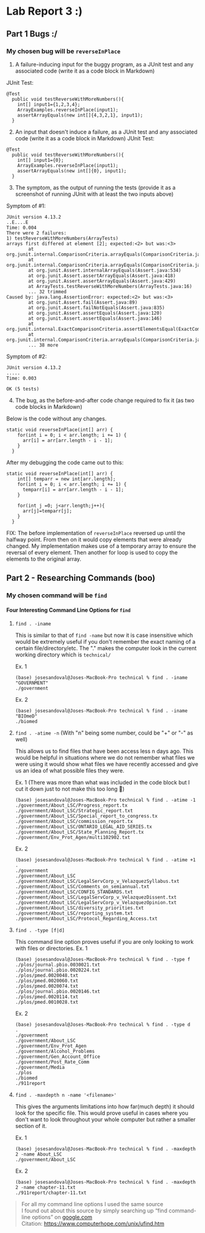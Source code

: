 # Lab Report 3 :)

## Part 1 Bugs :/
### My chosen bug will be  ```reverseInPlace```


1. A failure-inducing input for the buggy program, as a JUnit test and any associated code (write it as a code block in Markdown)

JUnit Test: 
```
@Test
  public void testReverseWithMoreNumbers(){
    int[] input1={1,2,3,4};
    ArrayExamples.reverseInPlace(input1);
    assertArrayEquals(new int[]{4,3,2,1}, input1);
  }
```
   
2. An input that doesn't induce a failure, as a JUnit test and any associated code (write it as a code block in Markdown)
JUnit Test: 
```
@Test
  public void testReverseWithMoreNumbers(){
    int[] input1={0};
    ArrayExamples.reverseInPlace(input1);
    assertArrayEquals(new int[]{0}, input1);
  }
```
   
3. The symptom, as the output of running the tests (provide it as a screenshot of running JUnit with at least the two inputs above)

Symptom of #1:
```
JUnit version 4.13.2
..E....E
Time: 0.004
There were 2 failures:
1) testReverseWithMoreNumbers(ArrayTests)
arrays first differed at element [2]; expected:<2> but was:<3>
        at org.junit.internal.ComparisonCriteria.arrayEquals(ComparisonCriteria.java:78)
        at org.junit.internal.ComparisonCriteria.arrayEquals(ComparisonCriteria.java:28)
        at org.junit.Assert.internalArrayEquals(Assert.java:534)
        at org.junit.Assert.assertArrayEquals(Assert.java:418)
        at org.junit.Assert.assertArrayEquals(Assert.java:429)
        at ArrayTests.testReverseWithMoreNumbers(ArrayTests.java:16)
        ... 32 trimmed
Caused by: java.lang.AssertionError: expected:<2> but was:<3>
        at org.junit.Assert.fail(Assert.java:89)
        at org.junit.Assert.failNotEquals(Assert.java:835)
        at org.junit.Assert.assertEquals(Assert.java:120)
        at org.junit.Assert.assertEquals(Assert.java:146)
        at org.junit.internal.ExactComparisonCriteria.assertElementsEqual(ExactComparisonCriteria.java:8)
        at org.junit.internal.ComparisonCriteria.arrayEquals(ComparisonCriteria.java:76)
        ... 38 more
```

Symptom of #2:
```
JUnit version 4.13.2
.....
Time: 0.003

OK (5 tests)

```   
4. The bug, as the before-and-after code change required to fix it (as two code blocks in Markdown)
   
Below is the code without any changes. 
```
static void reverseInPlace(int[] arr) {
    for(int i = 0; i < arr.length; i += 1) {
      arr[i] = arr[arr.length - i - 1];
    }
  }
```
After my debugging the code came out to this: 
```
static void reverseInPlace(int[] arr) {
    int[] temparr = new int[arr.length];
    for(int i = 0; i < arr.length; i += 1) {
      temparr[i] = arr[arr.length - i - 1];
    }
    
    for(int j =0; j<arr.length;j++){
      arr[j]=temparr[j];
    }
  }
```
FIX: The before implementation of ```reverseInPlace``` reversed up until the halfway point. From then on it would copy elements that
were already changed. My implementation makes use of a temporary array to ensure the reversal of every element. Then another for loop
is used to copy the elements to the original array. 

## Part 2 - Researching Commands (boo)
### My chosen command will be ```find```
#### Four Interesting Command Line Options for ```find```
1. ```find . -iname```

    This is similar to that of ```find -name``` but now it is case insensitive which would be extremely useful if you don't remember the exact naming of a certain file/directory/etc. The "."        makes the computer look in the current working directory which is ```technical/```

    Ex. 1
   ```
   (base) josesandoval@Joses-MacBook-Pro technical % find . -iname "GOVERNMENT"
   ./government
   ```

   Ex. 2
   
   ```
   (base) josesandoval@Joses-MacBook-Pro technical % find . -iname "BIOmeD"
   ./biomed
   ```
2. ```find . -atime -n``` (With "n" being some number, could be "+" or "-" as well)

   This allows us to find files that have been access less n days ago. This would be helpful in situations where we do not remember what files we were using it would show what files we
   have recently accessed and give us an idea of what possible files they were.

   Ex. 1 (There was more than what was included in the code block but I cut it down just to not make this too long :grimacing:)
   ```
   (base) josesandoval@Joses-MacBook-Pro technical % find . -atime -1
   ./government/About_LSC/Progress_report.tx
   ./government/About_LSC/Strategic_report.txt
   ./government/About_LSC/Special_report_to_congress.tx
   ./government/About_LSC/commission_report.tx
   ./government/About_LSC/ONTARIO_LEGAL_AID_SERIES.tx
   ./government/About_LSC/State_Planning_Report.tx
   ./government/Env_Prot_Agen/multi102902.txt
   ```

   Ex. 2
   ```
   (base) josesandoval@Joses-MacBook-Pro technical % find . -atime +1
   .
   ./government
   ./government/About_LSC
   ./government/About_LSC/LegalServCorp_v_VelazquezSyllabus.txt
   ./government/About_LSC/Comments_on_semiannual.txt
   ./government/About_LSC/CONFIG_STANDARDS.txt
   ./government/About_LSC/LegalServCorp_v_VelazquezDissent.txt
   ./government/About_LSC/LegalServCorp_v_VelazquezOpinion.txt
   ./government/About_LSC/diversity_priorities.txt
   ./government/About_LSC/reporting_system.txt
   ./government/About_LSC/Protocol_Regarding_Access.txt
   ```
   
3. ```find . -type [f|d]```

   This command line option proves useful if you are only looking to work with files or directories. 
   Ex. 1
      ```
      (base) josesandoval@Joses-MacBook-Pro technical % find . -type f
      ./plos/journal.pbio.0030021.txt
      ./plos/journal.pbio.0020224.txt
      ./plos/pmed.0020048.txt
      ./plos/pmed.0020060.txt
      ./plos/pmed.0020074.txt
      ./plos/journal.pbio.0020146.txt
      ./plos/pmed.0020114.txt
      ./plos/pmed.0010028.txt
      ```
      Ex. 2
      ```
      (base) josesandoval@Joses-MacBook-Pro technical % find . -type d
      .
      ./government
      ./government/About_LSC
      ./government/Env_Prot_Agen
      ./government/Alcohol_Problems
      ./government/Gen_Account_Office
      ./government/Post_Rate_Comm
      ./government/Media
      ./plos
      ./biomed
      ./911report
      ```

4. ```find . -maxdepth n -name '<filename>'```

   This gives the arguments limitations into how far(much depth) it should look for the specific file. This would prove useful in cases where you don't want to look throughout your whole computer but
   rather a smaller section of it.

   Ex. 1
   ```
   (base) josesandoval@Joses-MacBook-Pro technical % find . -maxdepth 2 -name About_LSC
   ./government/About_LSC
   ```
   Ex. 2
   ```
   (base) josesandoval@Joses-MacBook-Pro technical % find . -maxdepth 2 -name chapter-11.txt
   ./911report/chapter-11.txt
   ```
> For all my command line options I used the same source\
> I found out about this source by simply searching up “find command-line options” on [google.com](https://www.google.com/)\
> Citation: https://www.computerhope.com/unix/ufind.htm


